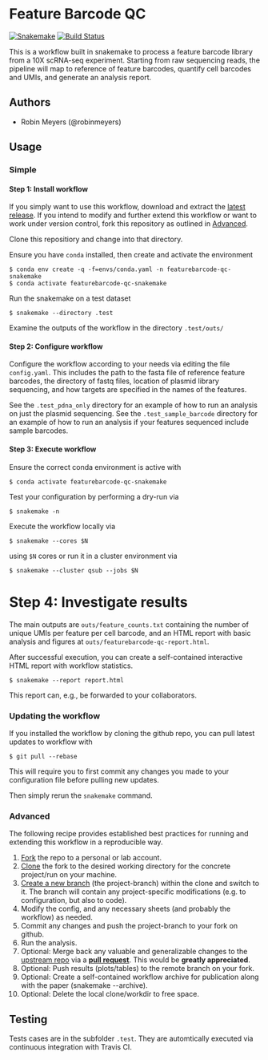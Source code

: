 # Feature Barcode QC

[![Snakemake](https://img.shields.io/badge/snakemake-≥3.12.0-brightgreen.svg)](https://snakemake.bitbucket.io)
[![Build Status](https://travis-ci.org/khavarilab/featurebarcode-qc.svg?branch=master)](https://travis-ci.org/khavarilab/featurebarcode-qc)

This is a workflow built in snakemake to process a feature barcode library from a 10X scRNA-seq experiment. Starting from raw sequencing reads, the pipeline will map to reference of feature barcodes, quantify cell barcodes and UMIs, and generate an analysis report.

## Authors

* Robin Meyers (@robinmeyers)

## Usage

### Simple

#### Step 1: Install workflow

If you simply want to use this workflow, download and extract the [latest release](https://github.com/khavarilab/featurebarcode-qc/releases).
If you intend to modify and further extend this workflow or want to work under version control, fork this repository as outlined in [Advanced](#advanced).

Clone this repositiory and change into that directory.

Ensure you have `conda` installed, then create and activate the environment

```
$ conda env create -q -f=envs/conda.yaml -n featurebarcode-qc-snakemake
$ conda activate featurebarcode-qc-snakemake
```

Run the snakemake on a test dataset

```
$ snakemake --directory .test
```

Examine the outputs of the workflow in the directory ```.test/outs/```


#### Step 2: Configure workflow

Configure the workflow according to your needs via editing the file `config.yaml`. This includes the path to the fasta file of reference feature barcodes, the directory of fastq files, location of plasmid library sequencing, and how targets are specified in the names of the features.

See the `.test_pdna_only` directory for an example of how to run an analysis on just the plasmid sequencing.
See the `.test_sample_barcode` directory for an example of how to run an analysis if your features sequenced include sample barcodes.

#### Step 3: Execute workflow

Ensure the correct conda environment is active with

```
$ conda activate featurebarcode-qc-snakemake
```

Test your configuration by performing a dry-run via

```
$ snakemake -n
```

Execute the workflow locally via

```
$ snakemake --cores $N
```

using `$N` cores or run it in a cluster environment via

```
$ snakemake --cluster qsub --jobs $N
```


# Step 4: Investigate results

The main outputs are ```outs/feature_counts.txt``` containing the number of unique UMIs per feature per cell barcode, and an HTML report with basic analysis and figures at ```outs/featurebarcode-qc-report.html```. 

After successful execution, you can create a self-contained interactive HTML report with workflow statistics.

```$ snakemake --report report.html```

This report can, e.g., be forwarded to your collaborators.

### Updating the workflow

If you installed the workflow by cloning the github repo, you can pull latest updates to workflow with 

```$ git pull --rebase```

This will require you to first commit any changes you made to your configuration file before pulling new updates.

Then simply rerun the `snakemake` command.

### Advanced

The following recipe provides established best practices for running and extending this workflow in a reproducible way.

1. [Fork](https://help.github.com/en/articles/fork-a-repo) the repo to a personal or lab account.
2. [Clone](https://help.github.com/en/articles/cloning-a-repository) the fork to the desired working directory for the concrete project/run on your machine.
3. [Create a new branch](https://git-scm.com/docs/gittutorial#_managing_branches) (the project-branch) within the clone and switch to it. The branch will contain any project-specific modifications (e.g. to configuration, but also to code).
4. Modify the config, and any necessary sheets (and probably the workflow) as needed.
5. Commit any changes and push the project-branch to your fork on github.
6. Run the analysis.
7. Optional: Merge back any valuable and generalizable changes to the [upstream repo](https://github.com/khavarilab/featurebarcode-qc) via a [**pull request**](https://help.github.com/en/articles/creating-a-pull-request). This would be **greatly appreciated**.
8. Optional: Push results (plots/tables) to the remote branch on your fork.
9. Optional: Create a self-contained workflow archive for publication along with the paper (snakemake --archive).
10. Optional: Delete the local clone/workdir to free space.


## Testing

Tests cases are in the subfolder `.test`. They are automtically executed via continuous integration with Travis CI.
